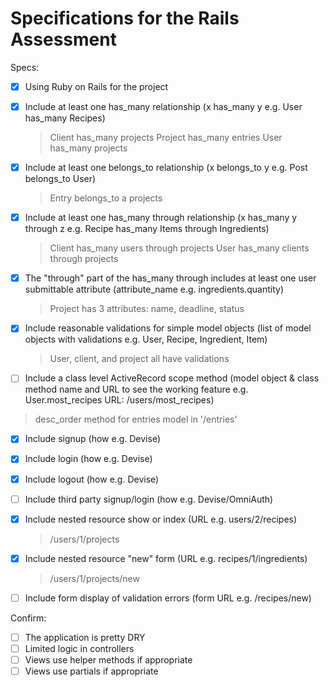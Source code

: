 # Specifications for the Rails Assessment

Specs:
- [x] Using Ruby on Rails for the project
- [x] Include at least one has_many relationship (x has_many y e.g. User has_many Recipes)
  > Client has_many projects
  > Project has_many entries
  > User has_many projects

- [x] Include at least one belongs_to relationship (x belongs_to y e.g. Post belongs_to User)
  > Entry belongs_to a projects

- [x] Include at least one has_many through relationship (x has_many y through z e.g. Recipe has_many Items through Ingredients)
  > Client has_many users through projects
  > User has_many clients through projects  

- [x] The "through" part of the has_many through includes at least one user submittable attribute (attribute_name e.g. ingredients.quantity)
  > Project has 3 attributes: name, deadline, status

- [x] Include reasonable validations for simple model objects (list of model objects with validations e.g. User, Recipe, Ingredient, Item)
  > User, client, and project all have validations

- [ ] Include a class level ActiveRecord scope method (model object & class method name and URL to see the working feature e.g. User.most_recipes URL: /users/most_recipes)
 > desc_order method for entries model in '/entries'

- [x] Include signup (how e.g. Devise)
- [x] Include login (how e.g. Devise)
- [x] Include logout (how e.g. Devise)
- [ ] Include third party signup/login (how e.g. Devise/OmniAuth)

- [x] Include nested resource show or index (URL e.g. users/2/recipes)
  > /users/1/projects

- [x] Include nested resource "new" form (URL e.g. recipes/1/ingredients)
  > /users/1/projects/new  

- [ ] Include form display of validation errors (form URL e.g. /recipes/new)

Confirm:
- [ ] The application is pretty DRY
- [ ] Limited logic in controllers
- [ ] Views use helper methods if appropriate
- [ ] Views use partials if appropriate
